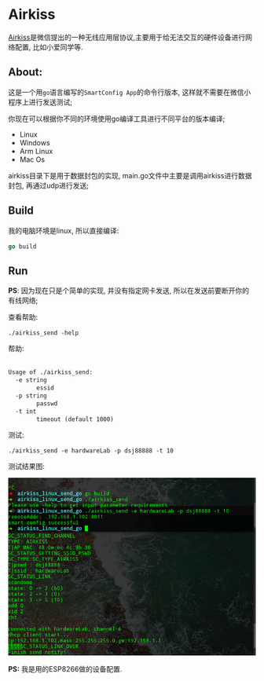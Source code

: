 # Airkiss

[Airkiss](https://iot.weixin.qq.com/wiki/doc/wifi/AirKissDoc.pdf)是微信提出的一种无线应用层协议,主要用于给无法交互的硬件设备进行网络配置, 比如小爱同学等.

## About:

这是一个用`go`语言编写的`SmartConfig App`的命令行版本, 这样就不需要在微信小程序上进行发送测试;

你现在可以根据你不同的环境使用go编译工具进行不同平台的版本编译;

- Linux
- Windows
- Arm Linux
- Mac Os


airkiss目录下是用于数据封包的实现, main.go文件中主要是调用airkiss进行数据封包, 再通过udp进行发送;

## Build

我的电脑环境是linux, 所以直接编译:

```go
go build
```



## Run

**PS**: 因为现在只是个简单的实现, 并没有指定网卡发送, 所以在发送前要断开你的有线网络;


查看帮助:

```
./airkiss_send -help
```

帮助:

```

Usage of ./airkiss_send:
  -e string
    	essid
  -p string
    	passwd
  -t int
    	timeout (default 1000)

```

测试:


```
./airkiss_send -e hardwareLab -p dsj88888 -t 10
```


测试结果图:

![](/image/test_result.png)

**PS:** 我是用的ESP8266做的设备配置.

